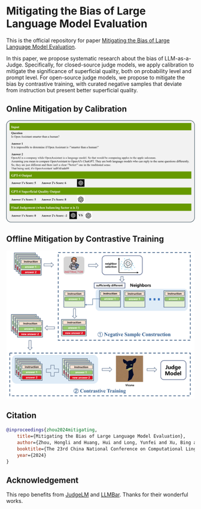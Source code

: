 # Mitigating the Bias of Large Language Model Evaluation

This is the official repository for paper [Mitigating the Bias of Large Language Model Evaluation](https://arxiv.org/abs/2409.16788).

In this paper, we propose systematic research about the bias of LLM-as-a-Judge. Specifically, for closed-source judge models, we apply calibration to mitigate the significance of superficial quality, both on probability level and prompt level. For open-source judge models, we propose to mitigate the bias by contrastive training, with curated negative samples that deviate from instruction but present better superficial quality.

## Online Mitigation by Calibration

![](assets\superficial-quality.png)

## Offline Mitigation by Contrastive Training

![](assets\train.png)

## Citation

```bibtex
@inproceedings{zhou2024mitigating,
    title={Mitigating the Bias of Large Language Model Evaluation},
    author={Zhou, Hongli and Huang, Hui and Long, Yunfei and Xu, Bing and Zhu, Conghui and Cao, Hailong and Yang, Muyun and Zhao, Tiejun},
    booktitle={The 23rd China National Conference on Computational Linguistics},
    year={2024}
}
```

## Acknowledgement

This repo benefits from [JudgeLM](https://github.com/baaivision/JudgeLM) and [LLMBar](https://github.com/princeton-nlp/LLMBar). Thanks for their wonderful works.
